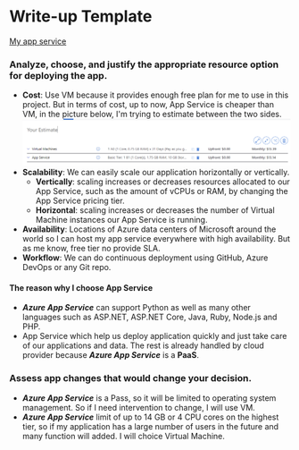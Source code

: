 # Write-up Template
[My app service](https://quyetnt7.azurewebsites.net/)
### Analyze, choose, and justify the appropriate resource option for deploying the app.
- **Cost**: Use VM because it provides enough free plan for me to use in this project. But in terms of cost, up to now, App Service is cheaper than VM, in the picture below, I'm trying to estimate between the two sides.
![compare-cost](https://github.com/ntrongquyet/Deploy-An-Article-CMS-To-Azure/blob/main/example_images/compare-cost.png?raw=true)
- **Scalability**: We can easily scale our application horizontally or vertically.
    - **Vertically**: scaling increases or decreases resources allocated to our App Service, such as the amount of vCPUs or RAM, by changing the App Service pricing tier.
    - **Horizontal**: scaling increases or decreases the number of Virtual Machine instances our App Service is running.
- **Availability**: Locations of Azure data centers of Microsoft around the world so I can host my app service everywhere with high availability. But as me know, free tier no provide SLA.
- **Workflow**: We can do continuous deployment using GitHub, Azure DevOps or any Git repo.

#### The reason why I choose App Service
- ***Azure App Service*** can support Python as well as many other languages such as ASP.NET, ASP.NET Core, Java, Ruby, Node.js and PHP.
-  App Service which help us deploy application quickly and just take care of our applications and data. The rest is already handled by cloud provider because ***Azure App Service*** is a **PaaS**.
### Assess app changes that would change your decision.
-  ***Azure App Service*** is a Pass, so it will be limited to operating system management. So if I need intervention to change, I will use VM.
-  ***Azure App Service***  limit of up to 14 GB or 4 CPU cores on the highest tier, so if my application has a large number of users in the future and many function will added. I will choice Virtual Machine.